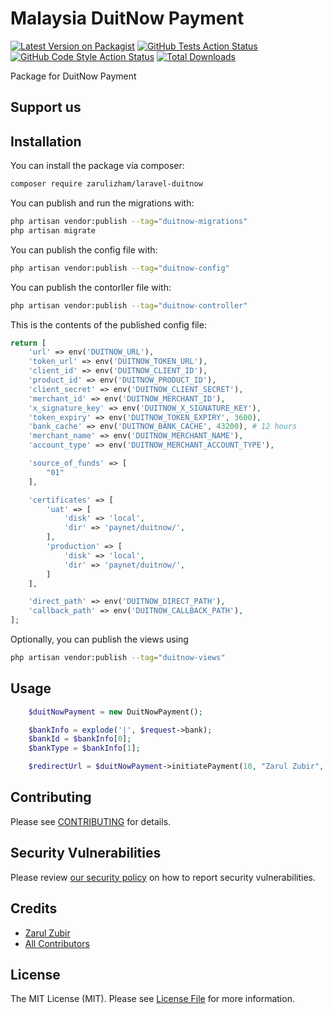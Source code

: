 # Malaysia DuitNow Payment

[![Latest Version on Packagist](https://img.shields.io/packagist/v/zarulizham/laravel-duitnow.svg?style=flat-square)](https://packagist.org/packages/zarulizham/laravel-duitnow)
[![GitHub Tests Action Status](https://img.shields.io/github/workflow/status/zarulizham/laravel-duitnow/run-tests?label=tests)](https://github.com/zarulizham/laravel-duitnow/actions?query=workflow%3Arun-tests+branch%3Amain)
[![GitHub Code Style Action Status](https://img.shields.io/github/workflow/status/zarulizham/laravel-duitnow/Check%20&%20fix%20styling?label=code%20style)](https://github.com/zarulizham/laravel-duitnow/actions?query=workflow%3A"Check+%26+fix+styling"+branch%3Amain)
[![Total Downloads](https://img.shields.io/packagist/dt/zarulizham/laravel-duitnow.svg?style=flat-square)](https://packagist.org/packages/zarulizham/laravel-duitnow)

Package for DuitNow Payment

## Support us

## Installation

You can install the package via composer:

```bash
composer require zarulizham/laravel-duitnow
```

You can publish and run the migrations with:

```bash
php artisan vendor:publish --tag="duitnow-migrations"
php artisan migrate
```

You can publish the config file with:

```bash
php artisan vendor:publish --tag="duitnow-config"
```

You can publish the contorller file with:

```bash
php artisan vendor:publish --tag="duitnow-controller"
```

This is the contents of the published config file:

```php
return [
    'url' => env('DUITNOW_URL'),
    'token_url' => env('DUITNOW_TOKEN_URL'),
    'client_id' => env('DUITNOW_CLIENT_ID'),
    'product_id' => env('DUITNOW_PRODUCT_ID'),
    'client_secret' => env('DUITNOW_CLIENT_SECRET'),
    'merchant_id' => env('DUITNOW_MERCHANT_ID'),
    'x_signature_key' => env('DUITNOW_X_SIGNATURE_KEY'),
    'token_expiry' => env('DUITNOW_TOKEN_EXPIRY', 3600),
    'bank_cache' => env('DUITNOW_BANK_CACHE', 43200), # 12 hours
    'merchant_name' => env('DUITNOW_MERCHANT_NAME'),
    'account_type' => env('DUITNOW_MERCHANT_ACCOUNT_TYPE'),

    'source_of_funds' => [
        "01"
    ],

    'certificates' => [
        'uat' => [
            'disk' => 'local',
            'dir' => 'paynet/duitnow/',
        ],
        'production' => [
            'disk' => 'local',
            'dir' => 'paynet/duitnow/',
        ]
    ],

    'direct_path' => env('DUITNOW_DIRECT_PATH'),
    'callback_path' => env('DUITNOW_CALLBACK_PATH'),
];
```

Optionally, you can publish the views using

```bash
php artisan vendor:publish --tag="duitnow-views"
```

## Usage

```php
    $duitNowPayment = new DuitNowPayment();

    $bankInfo = explode('|', $request->bank);
    $bankId = $bankInfo[0];
    $bankType = $bankInfo[1];

    $redirectUrl = $duitNowPayment->initiatePayment(10, "Zarul Zubir", $bankType, "Ref: " . rand(100, 200), $bankId, 'A1000001');
```

## Contributing

Please see [CONTRIBUTING](.github/CONTRIBUTING.md) for details.

## Security Vulnerabilities

Please review [our security policy](../../security/policy) on how to report security vulnerabilities.

## Credits

-   [Zarul Zubir](https://github.com/zarulizham)
-   [All Contributors](../../contributors)

## License

The MIT License (MIT). Please see [License File](LICENSE.md) for more information.
